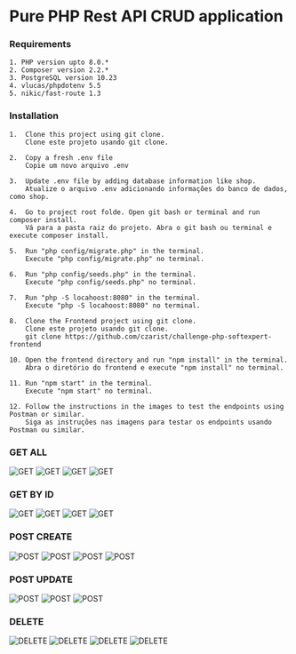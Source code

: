# Pure PHP Rest API CRUD application  

### Requirements

    1. PHP version upto 8.0.*    
    2. Composer version 2.2.*   
    3. PostgreSQL version 10.23 
    4. vlucas/phpdotenv 5.5
    5. nikic/fast-route 1.3 

### Installation

    1.  Clone this project using git clone. 
        Clone este projeto usando git clone.

    2.  Copy a fresh .env file
        Copie um novo arquivo .env

    3.  Update .env file by adding database information like shop.  
        Atualize o arquivo .env adicionando informações do banco de dados, como shop.

    4.  Go to project root folde. Open git bash or terminal and run composer install. 
        Vá para a pasta raiz do projeto. Abra o git bash ou terminal e execute composer install.

    5.  Run "php config/migrate.php" in the terminal.
        Execute "php config/migrate.php" no terminal.

    6.  Run "php config/seeds.php" in the terminal.   
        Execute "php config/seeds.php" no terminal.

    7.  Run "php -S locahoost:8080" in the terminal.
        Execute "php -S locahoost:8080" no terminal.    

    8.  Clone the Frontend project using git clone.     
        Clone este projeto usando git clone.
        git clone https://github.com/czarist/challenge-php-softexpert-frontend

    10. Open the frontend directory and run "npm install" in the terminal. 
        Abra o diretório do frontend e execute "npm install" no terminal.

    11. Run "npm start" in the terminal.
        Execute "npm start" no terminal.

    12. Follow the instructions in the images to test the endpoints using Postman or similar.
        Siga as instruções nas imagens para testar os endpoints usando Postman ou similar.

### GET ALL
![GET](readme/img/GETALL1.png)
![GET](readme/img/GETALL2.png)
![GET](readme/img/GETALL3.png)
![GET](readme/img/GETALL4.png)

### GET BY ID
![GET](readme/img/GETBYID1.png)
![GET](readme/img/GETBYID2.png)
![GET](readme/img/GETBYID3.png)
![GET](readme/img/GETBYID4.png)
### POST CREATE 
![POST](readme/img/POSTCREAT1.png)
![POST](readme/img/POSTCREAT2.png)
![POST](readme/img/POSTCREAT3.png)
![POST](readme/img/POSTCREAT4.png)

### POST UPDATE 
![POST](readme/img/POSTUPDATE1.png)
![POST](readme/img/POSTUPDATE2.png)
![POST](readme/img/POSTUPDATE3.png)

### DELETE 
![DELETE](readme/img/DELETE1.png)
![DELETE](readme/img/DELETE2.png)
![DELETE](readme/img/DELETE3.png)
![DELETE](readme/img/DELETE4.png)



